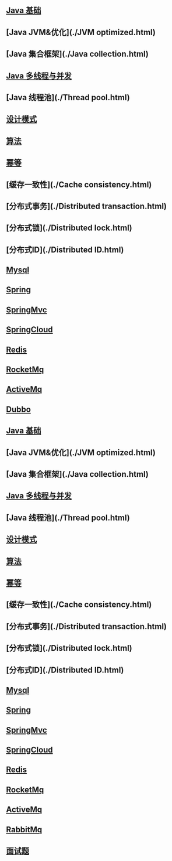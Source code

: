 ## [**Java 基础**](./Java.html)

## [**Java JVM&优化**](./JVM optimized.html)

## [**Java 集合框架**](./Java collection.html)

## [**Java 多线程与并发**](./Thread.html)
## [**Java 线程池**](./Thread pool.html)
## [**设计模式**](./DesignPatterns.html)
## [**算法**](./Algorithm.html)
## [**幂等**](./Idempotence.html)
## [**缓存一致性**](./Cache consistency.html)
## [**分布式事务**](./Distributed transaction.html)
## [**分布式锁**](./Distributed lock.html)
## [**分布式ID**](./Distributed ID.html)

## [**Mysql**](./Mysql.html)

## [**Spring**](./Spring.html)

## [**SpringMvc**](./SpringMvc.html)

## [**SpringCloud**](./SpringCloud.html)

## [**Redis**](./Redis.html)

## [**RocketMq**](./RocketMq.html)

## [**ActiveMq**](./ActiveMq.html)

## [**Dubbo**](./Dubbo.html)

## [**Java 基础**](./Java.html)

## [**Java JVM&优化**](./JVM optimized.html)

## [**Java 集合框架**](./Java collection.html)

## [**Java 多线程与并发**](./Thread.html)

## [**Java 线程池**](./Thread pool.html)

## [**设计模式**](./DesignPatterns.html)

## [**算法**](./Algorithm.html)

## [**幂等**](./Idempotence.html)

## [**缓存一致性**](./Cache consistency.html)

## [**分布式事务**](./Distributed transaction.html)

## [**分布式锁**](./Distributed lock.html)

## [**分布式ID**](./Distributed ID.html)

## [**Mysql**](./Mysql.html)

## [**Spring**](./Spring.html)

## [**SpringMvc**](./SpringMvc.html)

## [**SpringCloud**](./SpringCloud.html)

## [**Redis**](./Redis.html)

## [**RocketMq**](./RocketMq.html)

## [**ActiveMq**](./ActiveMq.html)

## [**RabbitMq**](./RabbitMq.html)

## [**面试题**](./interview.html)